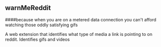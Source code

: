 ## warnMeReddit
####because when you are on a metered data connection you can't afford watching those oddly satisfying gifs

A web extension that identifies what type of media a link is pointing to on reddit.
Identifies gifs and videos

